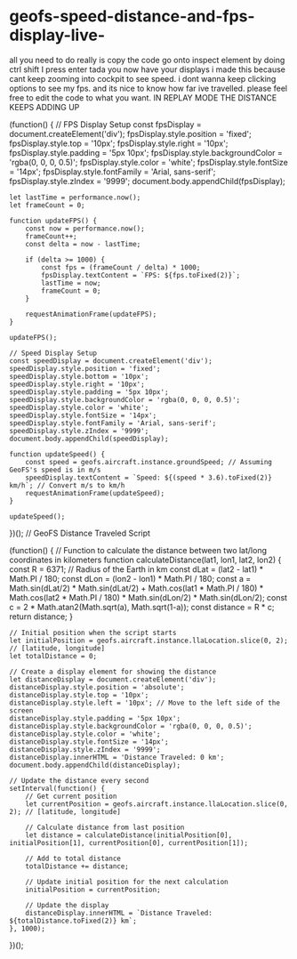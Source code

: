 # geofs-speed-distance-and-fps-display-live-
all you need to do really is copy the code 
go onto inspect element by doing ctrl shift I 
press enter 
tada you now have your displays
i made this because  cant keep zooming into cockpit to see speed. i dont wanna keep clicking options to see my fps. and its nice to know how far ive travelled.
please feel free to edit the code to what you want. IN REPLAY MODE THE DISTANCE KEEPS ADDING UP

(function() {
    // FPS Display Setup
    const fpsDisplay = document.createElement('div');
    fpsDisplay.style.position = 'fixed';
    fpsDisplay.style.top = '10px';
    fpsDisplay.style.right = '10px';
    fpsDisplay.style.padding = '5px 10px';
    fpsDisplay.style.backgroundColor = 'rgba(0, 0, 0, 0.5)';
    fpsDisplay.style.color = 'white';
    fpsDisplay.style.fontSize = '14px';
    fpsDisplay.style.fontFamily = 'Arial, sans-serif';
    fpsDisplay.style.zIndex = '9999';
    document.body.appendChild(fpsDisplay);

    let lastTime = performance.now();
    let frameCount = 0;

    function updateFPS() {
        const now = performance.now();
        frameCount++;
        const delta = now - lastTime;

        if (delta >= 1000) {
            const fps = (frameCount / delta) * 1000;
            fpsDisplay.textContent = `FPS: ${fps.toFixed(2)}`;
            lastTime = now;
            frameCount = 0;
        }

        requestAnimationFrame(updateFPS);
    }

    updateFPS();

    // Speed Display Setup
    const speedDisplay = document.createElement('div');
    speedDisplay.style.position = 'fixed';
    speedDisplay.style.bottom = '10px';
    speedDisplay.style.right = '10px';
    speedDisplay.style.padding = '5px 10px';
    speedDisplay.style.backgroundColor = 'rgba(0, 0, 0, 0.5)';
    speedDisplay.style.color = 'white';
    speedDisplay.style.fontSize = '14px';
    speedDisplay.style.fontFamily = 'Arial, sans-serif';
    speedDisplay.style.zIndex = '9999';
    document.body.appendChild(speedDisplay);

    function updateSpeed() {
        const speed = geofs.aircraft.instance.groundSpeed; // Assuming GeoFS's speed is in m/s
        speedDisplay.textContent = `Speed: ${(speed * 3.6).toFixed(2)} km/h`; // Convert m/s to km/h
        requestAnimationFrame(updateSpeed);
    }

    updateSpeed();
})();
// GeoFS Distance Traveled Script

(function() {
    // Function to calculate the distance between two lat/long coordinates in kilometers
    function calculateDistance(lat1, lon1, lat2, lon2) {
        const R = 6371; // Radius of the Earth in km
        const dLat = (lat2 - lat1) * Math.PI / 180;
        const dLon = (lon2 - lon1) * Math.PI / 180;
        const a = Math.sin(dLat/2) * Math.sin(dLat/2) +
                  Math.cos(lat1 * Math.PI / 180) * Math.cos(lat2 * Math.PI / 180) *
                  Math.sin(dLon/2) * Math.sin(dLon/2);
        const c = 2 * Math.atan2(Math.sqrt(a), Math.sqrt(1-a));
        const distance = R * c;
        return distance;
    }

    // Initial position when the script starts
    let initialPosition = geofs.aircraft.instance.llaLocation.slice(0, 2); // [latitude, longitude]
    let totalDistance = 0;

    // Create a display element for showing the distance
    let distanceDisplay = document.createElement('div');
    distanceDisplay.style.position = 'absolute';
    distanceDisplay.style.top = '10px';
    distanceDisplay.style.left = '10px'; // Move to the left side of the screen
    distanceDisplay.style.padding = '5px 10px';
    distanceDisplay.style.backgroundColor = 'rgba(0, 0, 0, 0.5)';
    distanceDisplay.style.color = 'white';
    distanceDisplay.style.fontSize = '14px';
    distanceDisplay.style.zIndex = '9999';
    distanceDisplay.innerHTML = 'Distance Traveled: 0 km';
    document.body.appendChild(distanceDisplay);

    // Update the distance every second
    setInterval(function() {
        // Get current position
        let currentPosition = geofs.aircraft.instance.llaLocation.slice(0, 2); // [latitude, longitude]
        
        // Calculate distance from last position
        let distance = calculateDistance(initialPosition[0], initialPosition[1], currentPosition[0], currentPosition[1]);
        
        // Add to total distance
        totalDistance += distance;
        
        // Update initial position for the next calculation
        initialPosition = currentPosition;
        
        // Update the display
        distanceDisplay.innerHTML = `Distance Traveled: ${totalDistance.toFixed(2)} km`;
    }, 1000);

})();
